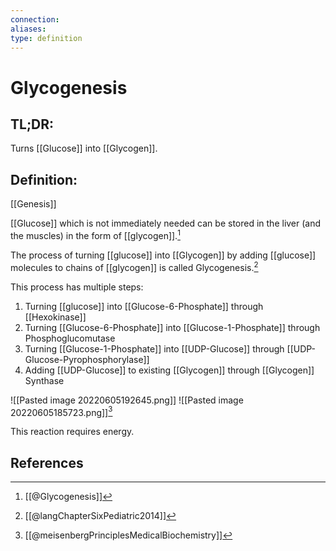 ```yaml
---
connection:
aliases: 
type: definition
---
```


# Glycogenesis

## TL;DR:
Turns [[Glucose]] into [[Glycogen]].

## Definition:
[[Genesis]]

[[Glucose]] which is not immediately needed can be stored in the liver (and the muscles) in the form of [[glycogen]].[^1]

The process of turning [[glucose]] into [[Glycogen]] by adding [[glucose]] molecules to chains of [[glycogen]] is called Glycogenesis.[^2]

This process has multiple steps:
1. Turning [[glucose]] into [[Glucose-6-Phosphate]] through [[Hexokinase]]
2. Turning [[Glucose-6-Phosphate]] into [[Glucose-1-Phosphate]] through Phosphoglucomutase
3. Turning [[Glucose-1-Phosphate]] into [[UDP-Glucose]] through [[UDP-Glucose-Pyrophosphorylase]]
4. Adding [[UDP-Glucose]] to existing [[Glycogen]] through [[Glycogen]] Synthase

![[Pasted image 20220605192645.png]]
![[Pasted image 20220605185723.png]][^3]

This reaction requires energy.

## References

[^1]: [[@Glycogenesis]]
[^2]: [[@langChapterSixPediatric2014]]
[^3]: [[@meisenbergPrinciplesMedicalBiochemistry]]